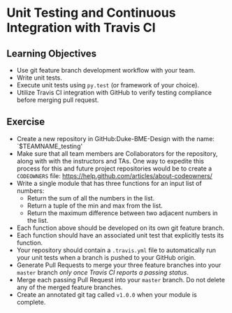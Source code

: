 # Unit Testing and Continuous Integration with Travis CI

## Learning Objectives
* Use git feature branch development workflow with your team.
* Write unit tests.
* Execute unit tests using `py.test` (or framework of your choice).
* Utilize Travis CI integration with GitHub to verify testing compliance before
  merging pull request.

## Exercise
* Create a new repository in GitHub:Duke-BME-Design with the name: `$TEAMNAME_testing'
* Make sure that all team members are Collaborators for the repository, along
  with with the instructors and TAs.  One way to expedite this process for this
  and future project repositories would be to create a `CODEOWNERS` file:
  https://help.github.com/articles/about-codeowners/
* Write a single module that has three functions for an input list of numbers:
  + Return the sum of all the numbers in the list.
  + Return a tuple of the min and max from the list.
  + Return the maximum difference between two adjacent numbers in the list.
* Each function above should be developed on its own git feature branch.
* Each function should have an associated unit test that explicitly tests its function.
* Your repository should contain a `.travis.yml` file to automatically run your unit tests when a branch is pushed to your GitHub origin.
* Generate Pull Requests to merge your three feature branches into your `master` branch *only once Travis CI reports a passing status*.
* Merge each passing Pull Request into your `master` branch.  Do not delete any of the merged feature branches.
* Create an annotated git tag called `v1.0.0` when your module is complete.
